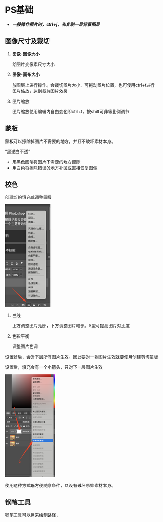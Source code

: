 # PS基础



- ***一般操作图片时，ctrl+j，先复制一层背景图层***



## 图像尺寸及裁切

1. **图像-图像大小**

    给图片变像素尺寸大小

2. **图像-画布大小**

    放图层上进行操作。会裁切图片大小，可拖动图片位置，也可使用ctrl+t进行图片缩放，达到裁剪图片效果
    
3. 图片缩放

    图片缩放使用编辑内自由变化即ctrl+t，按shift可非等比例调节



## 蒙板

蒙板可以擦除掉图片不需要的地方，并且不破坏素材本身。

“黑透白不透”

- 用黑色画笔将图片不需要的地方擦除
- 用白色将擦除错误的地方补回或直接恢复图像



## 校色

创建新的填充或调整图层

<img src="images/创建新的填充.png" alt="创建新的填充或调整图层" style="zoom: 33%;" />

1. 曲线

    上方调整图片亮部，下方调整图片暗部。S型可提高图片对比度

2. 色彩平衡

    调整图片色调



设置好后，会对下层所有图片生效。因此要对一张图片生效就要使用创建剪切蒙版

设置后，填充会有一个小箭头，只对下一层图片生效

<img src="images/蒙板作用域.png" alt="创建新的填充或调整图层" style="zoom: 33%;" />

使用这种方式既方便随意条件，又没有破坏原始素材本身。

## 钢笔工具

钢笔工具可以用来绘制路径，






